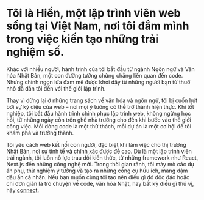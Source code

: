 # Tôi là Hiền, một lập trình viên web sống tại Việt Nam, nơi tôi đắm mình trong việc kiến tạo những trải nghiệm số.

Khác với nhiều người, hành trình của tôi bắt đầu từ ngành Ngôn ngữ và Văn hóa Nhật Bản, một con đường tưởng chừng chẳng liên quan đến code.
Nhưng chính ngọn lửa đam mê được khơi dậy từ những người bạn từ thuở nhỏ đã dẫn tôi đến với thế giới lập trình.

Thay vì dừng lại ở những trang sách về văn hóa và ngôn ngữ, tôi bị cuốn hút bởi sự kỳ diệu của web – nơi mọi ý tưởng có thể trở thành hiện thực.
Khi tốt nghiệp, tôi bắt đầu hành trình chinh phục lập trình web, không ngừng học hỏi, từ những ngày còn trên ghế nhà trường cho đến khi bước vào thế giới công việc.
Mỗi dòng code là một thử thách, mỗi dự án là một cơ hội để tôi khám phá và trưởng thành.

Tôi yêu cách web kết nối con người, đặc biệt khi làm việc cho thị trường Nhật Bản, nơi sự tinh tế và chính xác được đề cao. Dù là một lập trình viên trái ngành, tôi luôn nỗ lực trau dồi kiến thức, từ những framework như React, Next.js đến những công nghệ mới. Trong thời gian rảnh, tôi mày mò các dự án phụ, thử nghiệm ý tưởng và tạo ra những công cụ hữu ích, mang đậm dấu ấn cá nhân.
Nếu bạn muốn cùng tôi tạo nên điều gì đó độc đáo hoặc chỉ đơn giản là trò chuyện về code, văn hóa Nhật, hay bất kỳ điều gì thú vị, hãy
[connect](#contact).
